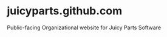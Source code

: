 juicyparts.github.com
=====================

Public-facing Organizational website for Juicy Parts Software